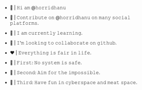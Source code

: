 - 💎 | 𝙷𝚒 𝚊𝚖 @𝚑𝚘𝚛𝚛𝚒𝚍𝚑𝚊𝚗𝚞

- 💸 | 𝙲𝚘𝚗𝚝𝚛𝚒𝚋𝚞𝚝𝚎 𝚘𝚗 @𝚑𝚘𝚛𝚛𝚒𝚍𝚑𝚊𝚗𝚞 𝚘𝚗 𝚖𝚊𝚗𝚢 𝚜𝚘𝚌𝚒𝚊𝚕 𝚙𝚕𝚊𝚝𝚏𝚘𝚛𝚖𝚜.

- 🎀 | 𝙸 𝚊𝚖 𝚌𝚞𝚛𝚛𝚎𝚗𝚝𝚕𝚢 𝚕𝚎𝚊𝚛𝚗𝚒𝚗𝚐.

- 🎁 | 𝙸'𝚖 𝚕𝚘𝚘𝚔𝚒𝚗𝚐 𝚝𝚘 𝚌𝚘𝚕𝚕𝚊𝚋𝚘𝚛𝚊𝚝𝚎 𝚘𝚗 𝚐𝚒𝚝𝚑𝚞𝚋.

- ❤️ | 𝙴𝚟𝚎𝚛𝚢𝚝𝚑𝚒𝚗𝚐 𝚒𝚜 𝚏𝚊𝚒𝚛 𝚒𝚗 𝚕𝚒𝚏𝚎.

- 🚀 | 𝙵𝚒𝚛𝚜𝚝: 𝙽𝚘 𝚜𝚢𝚜𝚝𝚎𝚖 𝚒𝚜 𝚜𝚊𝚏𝚎.

- 🧸 | 𝚂𝚎𝚌𝚘𝚗𝚍: 𝙰𝚒𝚖 𝚏𝚘𝚛 𝚝𝚑𝚎 𝚒𝚖𝚙𝚘𝚜𝚜𝚒𝚋𝚕𝚎.

- 📌 | 𝚃𝚑𝚒𝚛𝚍: 𝙷𝚊𝚟𝚎 𝚏𝚞𝚗 𝚒𝚗 𝚌𝚢𝚋𝚎𝚛𝚜𝚙𝚊𝚌𝚎 𝚊𝚗𝚍 𝚖𝚎𝚊𝚝 𝚜𝚙𝚊𝚌𝚎.

<!---
HorridHanu/HorridHanu is a ✨ special ✨ repository because its `README.md` (this file) appears on your GitHub profile.
You can click the Preview link to take a look at your changes.
--->
